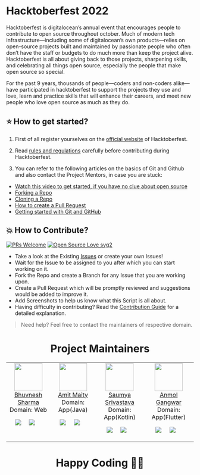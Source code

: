 # Hacktoberfest 2022

Hacktoberfest is digitalocean’s annual event that encourages people to contribute to open source throughout october. Much of modern tech infrastructure—including some of digitalocean’s own products—relies on open-source projects built and maintained by passionate people who often don’t have the staff or budgets to do much more than keep the project alive. Hacktoberfest is all about giving back to those projects, sharpening skills, and celebrating all things open source, especially the people that make open source so special.

For the past 9 years, thousands of people—coders and non-coders alike—have participated in hacktoberfest to support the projects they use and love, learn and practice skills that will enhance their careers, and meet new people who love open source as much as they do.

## ⭐ How to get started?

1. First of all register yourselves on the [official website](https://hacktoberfest.com/) of Hacktoberfest.

2. Read [rules and regulations](https://hacktoberfest.com/participation/) carefully before contributing during Hacktoberfest.

3. You can refer to the following articles on the basics of Git and Github and also contact the Project Mentors, in case you are stuck:

- [Watch this video to get started, if you have no clue about open source](https://youtu.be/SL5KKdmvJ1U)
- [Forking a Repo](https://help.github.com/en/github/getting-started-with-github/fork-a-repo)
- [Cloning a Repo](https://help.github.com/en/desktop/contributing-to-projects/creating-a-pull-request)
- [How to create a Pull Request](https://opensource.com/article/19/7/create-pull-request-github)
- [Getting started with Git and GitHub](https://towardsdatascience.com/getting-started-with-git-and-github-6fcd0f2d4ac6)

## 💥 How to Contribute?

[![PRs Welcome](https://img.shields.io/badge/PRs-welcome-brightgreen.svg?style=flat-square)](http://makeapullrequest.com)
[![Open Source Love svg2](https://badges.frapsoft.com/os/v2/open-source.svg?v=103)](https://github.com/ellerbrock/open-source-badges/)

- Take a look at the Existing [Issues](https://github.com/DevilsAutumn/Hacktoberfest22/issues) or create your own Issues!
- Wait for the Issue to be assigned to you after which you can start working on it.
- Fork the Repo and create a Branch for any Issue that you are working upon.
- Create a Pull Request which will be promptly reviewed and suggestions would be added to improve it.
- Add Screenshots to help us know what this Script is all about.
- Having difficulty in contributing? Read the [Contribution Guide](https://github.com/DevilsAutumn/Hacktoberfest22/blob/main/CONTRIBUTING.md) for a detailed explanation.

> Need help? Feel free to contact the maintainers of respective domain.

<h1 align=center> Project Maintainers </h1>

<table><tbody><tr><td align="center" valign="top" width="11%">
<a href="https://github.com/DevilsAutumn">
<img src="https://avatars.githubusercontent.com/u/83907321?s=96&v=4" width="75" height="75"><br />
Bhuvnesh Sharma
</a>
Domain: Web
<p align="center">
  <a target="_blank"href="https://www.linkedin.com/in/bhuvnesh-sharma-a7560a203/"><img src="https://img.shields.io/badge/linkedin-%230077B5.svg?&style=for-the-badge&logo=linkedin&logoColor=white" /></a>&nbsp;&nbsp;&nbsp;&nbsp;
  <a href="mailto:bhuvnesh875@gmail.com"><img src="https://img.shields.io/badge/gmail-%23D14836.svg?&style=for-the-badge&logo=gmail&logoColor=white" /></a>&nbsp;&nbsp;&nbsp;&nbsp;
</p>
</td><td align="center" valign="top" width="11%">
<a href="https://github.com/maityamit">
<img src="https://avatars.githubusercontent.com/u/74618071?v=4" width="75" height="75"><br />
Amit Maity
</a>
Domain: App(Java)
<p align="center">
  <a target="_blank"href="https://www.linkedin.com/in/maityamit/"><img src="https://img.shields.io/badge/linkedin-%230077B5.svg?&style=for-the-badge&logo=linkedin&logoColor=white" /></a>&nbsp;&nbsp;&nbsp;&nbsp;
  <a href="mailto:maityamit308@gmail.com"><img src="https://img.shields.io/badge/gmail-%23D14836.svg?&style=for-the-badge&logo=gmail&logoColor=white" /></a>&nbsp;&nbsp;&nbsp;&nbsp;
</p>
</td><td align="center" valign="top" width="11%">
<a href="https://github.com/saumyasrv">
<img src="https://avatars.githubusercontent.com/u/69858216?v=4" width="75" height="75"><br />
Saumya Srivastava
</a>
Domain: App(Kotlin)
<p align="center">
  <a target="_blank"href="https://www.linkedin.com/in/saumyasrv10/"><img src="https://img.shields.io/badge/linkedin-%230077B5.svg?&style=for-the-badge&logo=linkedin&logoColor=white" /></a>&nbsp;&nbsp;&nbsp;&nbsp;
  <a href="mailto:saumyasrv10@gmail.com"><img src="https://img.shields.io/badge/gmail-%23D14836.svg?&style=for-the-badge&logo=gmail&logoColor=white" /></a>&nbsp;&nbsp;&nbsp;&nbsp;
</p>
</td><td align="center" valign="top" width="11%">
<a href="https://github.com/GeekyMonk07">
<img src="https://avatars.githubusercontent.com/u/85828597?v=4" width="75" height="75"><br />
Anmol Gangwar
</a>
Domain: App(Flutter)
<p align="center">
  <a target="_blank"href="https://www.linkedin.com/in/thelearninggeek/"><img src="https://img.shields.io/badge/linkedin-%230077B5.svg?&style=for-the-badge&logo=linkedin&logoColor=white" /></a>&nbsp;&nbsp;&nbsp;&nbsp;
  <a href="mailto:thelearninggeek07@gmail.com"><img src="https://img.shields.io/badge/gmail-%23D14836.svg?&style=for-the-badge&logo=gmail&logoColor=white" /></a>&nbsp;&nbsp;&nbsp;&nbsp;
</p>
</td></tr></tbody></table>

<h1 align=center>Happy Coding 👨‍💻 </h1>
